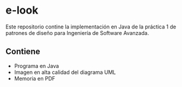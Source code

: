 # e-look
Este repositorio contine la implementación en Java de la práctica 1 de patrones de diseño para Ingeniería de Software Avanzada.

## Contiene
* Programa en Java
* Imagen en alta calidad del diagrama UML
* Memoria en PDF

